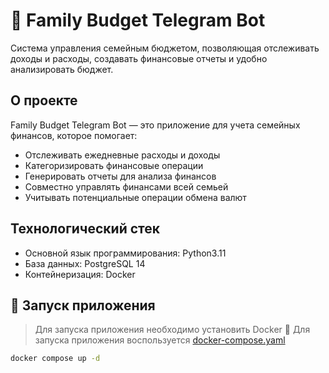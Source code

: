 # :bank: Family Budget Telegram Bot

Система управления семейным бюджетом, позволяющая отслеживать доходы и расходы, создавать финансовые отчеты и удобно анализировать бюджет.

## О проекте

Family Budget Telegram Bot — это приложение для учета семейных финансов, которое помогает:

- Отслеживать ежедневные расходы и доходы
- Категоризировать финансовые операции
- Генерировать отчеты для анализа финансов
- Совместно управлять финансами всей семьей
- Учитывать потенциальные операции обмена валют

## Технологический стек

- Основной язык программирования: Python3.11
- База данных: PostgreSQL 14
- Контейнеризация: Docker

## :runner: Запуск приложения
> Для запуска приложения необходимо установить Docker :whale:
Для запуска приложения воспользуется [docker-compose.yaml](./docker-compose.yaml)
```bash
docker compose up -d
```